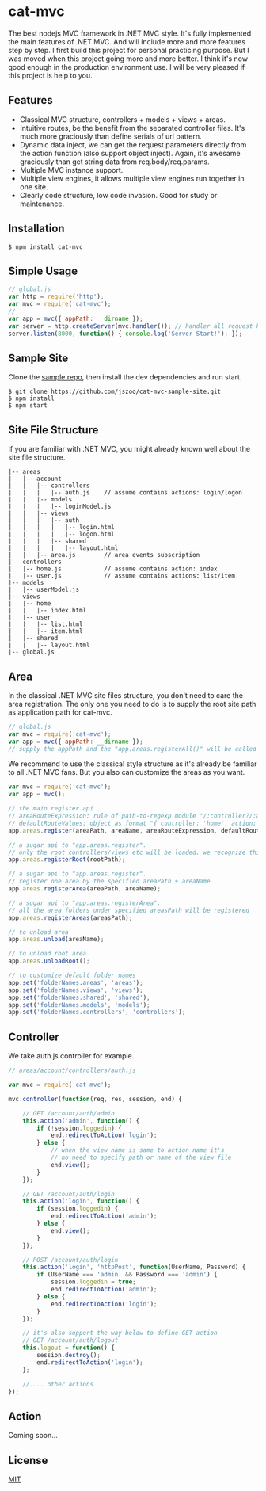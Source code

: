 cat-mvc
=======

The best nodejs MVC framework in .NET MVC style. It's fully implemented the main features of .NET MVC. And will include more and more features step by step. I first build this project for personal practicing purpose. But I was moved when this project going more and more better. I think it's now good enough in the production environment use. I will be very pleased if this project is help to you.

Features
---------

+ Classical MVC structure, controllers + models + views + areas.
+ Intuitive routes, be the benefit from the separated controller files. It's much more graciously than define serials of url pattern.
+ Dynamic data inject, we can get the request parameters directly from the action function (also support object inject). Again, it's awesame graciously than get string data from req.body/req.params.
+ Multiple MVC instance support.
+ Multiple view engines, it allows multiple view engines run together in one site.
+ Clearly code structure, low code invasion. Good for study or maintenance.

Installation
-------------

```shell
$ npm install cat-mvc
```

Simple Usage
------------

```javascript
// global.js
var http = require('http');
var mvc = require('cat-mvc');
//
var app = mvc({ appPath: __dirname });
var server = http.createServer(mvc.handler()); // handler all request here
server.listen(8000, function() { console.log('Server Start!'); });
```

Sample Site
--------

Clone the [sample repo](https://github.com/jszoo/cat-mvc-sample-site.git), then install the dev dependencies and run start.
```shell
$ git clone https://github.com/jszoo/cat-mvc-sample-site.git
$ npm install
$ npm start
```

Site File Structure
--------------------

If you are familiar with .NET MVC, you might already known well about the site file structure.

```
|-- areas
|   |-- account
|   |   |-- controllers
|   |   |   |-- auth.js    // assume contains actions: login/logon
|   |   |-- models
|   |   |   |-- loginModel.js
|   |   |-- views
|   |   |   |-- auth
|   |   |   |   |-- login.html
|   |   |   |   |-- logon.html
|   |   |   |-- shared
|   |   |   |   |-- layout.html
|   |   |-- area.js        // area events subscription
|-- controllers
|   |-- home.js            // assume contains action: index
|   |-- user.js            // assume contains actions: list/item
|-- models
|   |-- userModel.js
|-- views
|   |-- home
|   |   |-- index.html
|   |-- user
|   |   |-- list.html
|   |   |-- item.html
|   |-- shared
|   |   |-- layout.html
|-- global.js
```

Area
--------

In the classical .NET MVC site files structure, you don't need to care the area registration. The only one you need to do is to supply the root site path as application path for cat-mvc.

```javascript
// global.js
var mvc = require('cat-mvc');
var app = mvc({ appPath: __dirname });
// supply the appPath and the "app.areas.registerAll()" will be called in internal
```

We recommend to use the classical style structure as it's already be familiar to all .NET MVC fans. But you also can customize the areas as you want.

```javascript
var mvc = require('cat-mvc');
var app = mvc();

// the main register api
// areaRouteExpression: rule of path-to-regexp module "/:controller?/:action?"
// defaultRouteValues: object as format "{ controller: 'home', action: 'index' }"
app.areas.register(areaPath, areaName, areaRouteExpression, defaultRouteValues);

// a sugar api to "app.areas.register".
// only the root controllers/views etc will be loaded. we recognize this as RootArea
app.areas.registerRoot(rootPath);

// a sugar api to "app.areas.register".
// register one area by the specified areaPath + areaName
app.areas.registerArea(areaPath, areaName);

// a sugar api to "app.areas.registerArea".
// all the area folders under specified areasPath will be registered
app.areas.registerAreas(areasPath);

// to unload area
app.areas.unload(areaName);

// to unload root area
app.areas.unloadRoot();

// to customize default folder names
app.set('folderNames.areas', 'areas');
app.set('folderNames.views', 'views');
app.set('folderNames.shared', 'shared');
app.set('folderNames.models', 'models');
app.set('folderNames.controllers', 'controllers');
```

Controller
-----------

We take auth.js controller for example.

```javascript
// areas/account/controllers/auth.js

var mvc = require('cat-mvc');

mvc.controller(function(req, res, session, end) {

    // GET /account/auth/admin
    this.action('admin', function() {
        if (!session.loggedin) {
            end.redirectToAction('login');
        } else {
            // when the view name is same to action name it's
            // no need to specify path or name of the view file
            end.view();
        }
    });

    // GET /account/auth/login
    this.action('login', function() {
        if (session.loggedin) {
            end.redirectToAction('admin');
        } else {
            end.view();
        }
    });

    // POST /account/auth/login
    this.action('login', 'httpPost', function(UserName, Password) {
        if (UserName === 'admin' && Password === 'admin') {
            session.loggedin = true;
            end.redirectToAction('admin');
        } else {
            end.redirectToAction('login');
        }
    });

    // it's also support the way below to define GET action
    // GET /account/auth/logout
    this.logout = function() {
        session.destroy();
        end.redirectToAction('login');
    };

    //.... other actions
});
```

Action
-----------

Coming soon...

License 
--------

[MIT](LICENSE)
